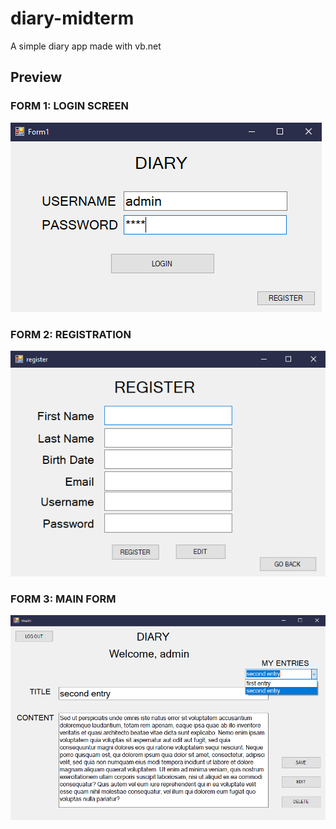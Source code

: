 # diary-midterm

A simple diary app made with vb.net



## Preview

### FORM 1: LOGIN SCREEN
![form1](preview/form1.png)


### FORM 2: REGISTRATION
![form2](preview/form2.png)


### FORM 3: MAIN FORM
![form3](preview/form3.png)
